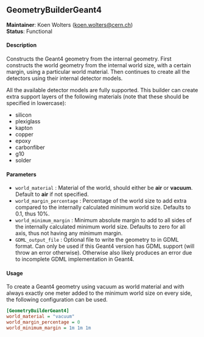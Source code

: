 ## GeometryBuilderGeant4
**Maintainer**: Koen Wolters (<koen.wolters@cern.ch>)  
**Status**: Functional  

#### Description
Constructs the Geant4 geometry from the internal geometry. First constructs the world geometry from the internal world size, with a certain margin, using a particular world material. Then continues to create all the detectors using their internal detector models.

All the available detector models are fully supported. This builder can create extra support layers of the following materials (note that these should be specified in lowercase):

* silicon
* plexiglass
* kapton
* copper
* epoxy
* carbonfiber
* g10
* solder

#### Parameters
* `world_material` : Material of the world, should either be **air** or **vacuum**. Default to **air** if not specified.
* `world_margin_percentage` : Percentage of the world size to add extra compared to the internally calculated minimum world size. Defaults to 0.1, thus 10%.
* `world_minimum_margin` : Minimum absolute margin to add to all sides of the internally calculated minimum world size. Defaults to zero for all axis, thus not having any minimum margin.
* `GDML_output_file` : Optional file to write the geometry to in GDML format. Can only be used if this Geant4 version has GDML support (will throw an error otherwise). Otherwise also likely produces an error due to incomplete GDML implementation in Geant4.

#### Usage
To create a Geant4 geometry using vacuum as world material and with always exactly one meter added to the minimum world size on every side, the following configuration can be used.

```ini
[GeometryBuilderGeant4]
world_material = "vacuum"
world_margin_percentage = 0
world_minimum_margin = 1m 1m 1m
```
